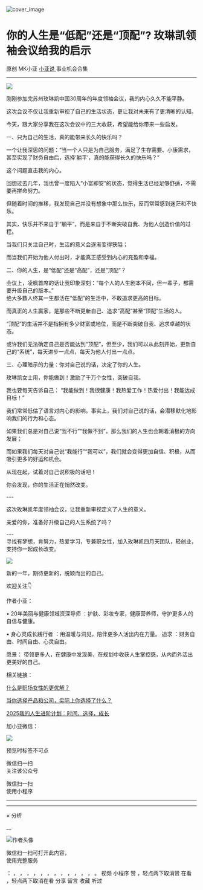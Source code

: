 ![cover_image](https://mmbiz.qpic.cn/mmbiz_jpg/A8SKDch4cJHWwZpQYu5yj3ibOexfTV0SNVAzoQkBxuKt0tLurz59ua6Gjg63Skkse4oibJeXq8F4L6RTnibag8iaGA/0?wx_fmt=jpeg)

#  你的人生是“低配”还是“顶配”? 玫琳凯领袖会议给我的启示

原创  MK小亚  [ 小亚说 ](https://mp.weixin.qq.com/mp/appmsgalbum?__biz=MzUxNDAwNTk0MQ==&action=getalbum&album_id=2679158701706002433#wechat_redirect) 事业机会合集

__ _ _ _ _

![](https://mmbiz.qpic.cn/mmbiz_jpg/A8SKDch4cJHWwZpQYu5yj3ibOexfTV0SNuTB7ZBeowcgXAgUS54WbTWyQGOmyErwEql9BEdb8icXbX0jiclkZn34Q/640?wx_fmt=jpeg)

  

刚刚参加完苏州玫琳凯中国30周年的年度领袖会议，我的内心久久不能平静。

  

这次会议不仅让我重新审视了自己的生活状态，更让我对未来有了更清晰的认知。

  

今天，跟大家分享我在这次会议中的三大收获，希望能给你带来一些启发。  
  
一、只为自己的生活，真的能带来长久的快乐吗？  
  
一个让我深思的问题：“当一个人只是为自己服务，满足了生存需要、小康需求，甚至实现了财务自由后，选择‘躺平’，真的能获得长久的快乐吗？”

  
这个问题直击我的内心。

回想过去几年，我也曾一度陷入“小富即安”的状态，觉得生活已经足够舒适，不需要再拼命努力。

但随着时间的推移，我发现自己并没有想象中那么快乐，反而常常感到迷茫和不快乐。

  
其实，快乐并不来自于“躺平”，而是来自于不断突破自我、为他人创造价值的过程。

当我们只关注自己时，生活的意义会逐渐变得狭隘；

而当我们开始为他人付出时，才能真正感受到内心的充盈和幸福。  
  
二、你的人生，是“低配”还是“高配”，还是“顶配”？  
  
会议上，凌枫首席的话让我印象深刻：“每个人的人生剧本不同，但一辈子，都需要升级自己的版本。”  
绝大多数人终其一生都活在“低配”的生活中，不敢追求更高的目标。

  

而真正的人生赢家，是那些不断更新自己、追求“高配”甚至“顶配”生活的人。

  
“顶配”的生活并不是指拥有多少财富或地位，而是不断突破自我、追求卓越的状态。

  

或许我们无法确定自己是否能达到“顶配”，但至少，我们可以从此刻开始，更新自己的“系统”，每天进步一点点，每天为他人付出一点点。

  
  
三、心理暗示的力量：你对自己说的话，决定了你的人生。

  

玫琳凯女士用，你能做到！激励了千万个女性，突破自我。

  

我也要每天告诉自己：  “我能做到！我很健康！我热爱工作！热爱付出！我能达成目标！”

  
我们常常低估了语言对内心的影响。事实上，我们对自己说的话，会潜移默化地影响我们的行为和心态。

  

如果我们总是对自己说“我不行”“我做不到”，那么我们的人生也会朝着消极的方向发展；

  

而如果我们每天对自己说“我能行”“我可以”，我们就会变得更加自信、积极，从而吸引更多的好运和机会。

  
从现在起，试着对自己说积极的话吧！

你会发现，你的生活正在悄然改变。  
  
\---  
  
这次玫琳凯年度领袖会议，让我重新审视定义了人生的意义。

  

亲爱的你，准备好升级自己的人生系统了吗？  

\---  
寻找有梦想，肯努力，热爱学习，专兼职女性，加入玫琳凯四月天团队，轻创业，支持你一起成长改变。

  

![](https://mmbiz.qpic.cn/mmbiz_jpg/A8SKDch4cJHWwZpQYu5yj3ibOexfTV0SNBnkG0rOHdQw7NAVST5MyckQEFJV19mVjp8INO3GVlJD3OdnM822ibCg/640?wx_fmt=jpeg)  

新的一年，期待更新的，脱颖而出的自己。  

  

  

欢迎关注👇

  

作者小亚：

•  20年美丽与健康领域资深导师  ：护肤、彩妆专家，健康营养师，守护更多人的自信与健康。

•  身心灵成长践行者  ：用温暖与洞见，陪伴更多人活出内在力量。  追求  ：财务自由、时间自由、心灵自由。

愿景：  带领更多人，在健康中发现美，在规划中收获人生掌控感，从内而外活出更美好的自己。

  

  

相关链接：

[ 什么是职场女性的更优解？
](https://mp.weixin.qq.com/s?__biz=MzUxNDAwNTk0MQ==&mid=2247485001&idx=1&sn=ad39ae16de03c0854ba8e545d0bd719b&scene=21#wechat_redirect)  

[ 当你选择产品和公司，实际上你选择了什么？
](https://mp.weixin.qq.com/s?__biz=MzUxNDAwNTk0MQ==&mid=2247484991&idx=1&sn=85b2a656ad85db2cfeba7d41cbd1378f&scene=21#wechat_redirect)  

[ 2025我的人生进阶计划：时间，选择，成长
](https://mp.weixin.qq.com/s?__biz=MzUxNDAwNTk0MQ==&mid=2247486008&idx=1&sn=6f81f66db66f83ecf778f68859047633&scene=21#wechat_redirect)  

  

  

加小亚微信：

![](https://mmbiz.qpic.cn/mmbiz_jpg/A8SKDch4cJHWwZpQYu5yj3ibOexfTV0SNQibsurib2AnTjvKWq2BIxMhUibK7gJiaIfPUYvJ6p5AGsyYeVk1ppxgNUA/640?wx_fmt=jpeg)

  

预览时标签不可点

微信扫一扫  
关注该公众号



微信扫一扫  
使用小程序

****



****



×  分析

__

![作者头像](http://mmbiz.qpic.cn/mmbiz_png/A8SKDch4cJE0KicTMyrVCx3VLqEgic5sJ1V5QeGZTibG9GLZlSCXSj5ByXNkib5PBrZVMkI41KKxgwE1K9gfypUeRg/0?wx_fmt=png)

微信扫一扫可打开此内容，  
使用完整服务

：  ，  ，  ，  ，  ，  ，  ，  ，  ，  ，  ，  ，  。  视频  小程序  赞  ，轻点两下取消赞  在看  ，轻点两下取消在看
分享  留言  收藏  听过

